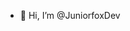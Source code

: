 - 👋 Hi, I’m @JuniorfoxDev


<!---
JuniorfoxDev/JuniorfoxDev is a ✨ special ✨ repository because its `README.md` (this file) appears on your GitHub profile.
You can click the Preview link to take a look at your changes.
--->
